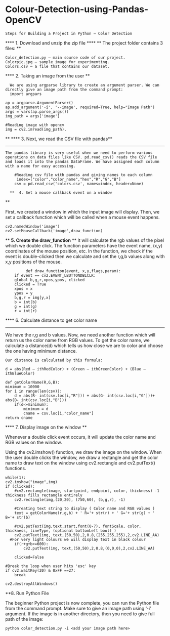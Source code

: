 # Colour-Detection-using-Pandas-OpenCV

    Steps for Building a Project in Python – Color Detection
****    1. Download and unzip the zip file
****    ** The project folder contains 3 files:
**
   
    Color_detection.py – main source code of our project.
    Colorpic.jpg – sample image for experimenting.
    Colors.csv – a file that contains our dataset.
    
****    2. Taking an image from the user
**
      
      We are using argparse library to create an argument parser. We can directly give an image path from the command prompt:
      import argpars

    ap = argparse.ArgumentParser()
    ap.add_argument('-i', '--image', required=True, help="Image Path")
    args = vars(ap.parse_args())
    img_path = args['image']
    
    #Reading image with opencv
    img = cv2.imread(img_path).
 **
**** 3. Next, we read the CSV file with pandas**
****
    The pandas library is very useful when we need to perform various operations on data files like CSV. pd.read_csv() reads the CSV file and loads it into the pandas DataFrame. We have assigned each column with a name for easy accessing.
    
        #Reading csv file with pandas and giving names to each column
         index=["color","color_name","hex","R","G","B"]
        csv = pd.read_csv('colors.csv', names=index, header=None)
        
      **  4. Set a mouse callback event on a window
**

First, we created a window in which the input image will display. Then, we set a callback function which will be called when a mouse event happens.

    cv2.namedWindow('image')
    cv2.setMouseCallback('image',draw_function)
    
**    **5. Create the draw_function**
**    It will calculate the rgb values of the pixel which we double click. The function parameters have the event name, (x,y) coordinates of the mouse position, etc. In the function, we check if the event is double-clicked then we calculate and set the r,g,b values along with x,y positions of the mouse.

             def draw_function(event, x,y,flags,param):
        if event == cv2.EVENT_LBUTTONDBLCLK:
        global b,g,r,xpos,ypos, clicked
        clicked = True
        xpos = x
        ypos = y
        b,g,r = img[y,x]
        b = int(b)
        g = int(g)
        r = int(r)
        
****        6. Calculate distance to get color name
****      

We have the r,g and b values. Now, we need another function which will return us the color name from RGB values. To get the color name, we calculate a distance(d) which tells us how close we are to color and choose the one having minimum distance.

    Our distance is calculated by this formula:

    d = abs(Red – ithRedColor) + (Green – ithGreenColor) + (Blue – ithBlueColor)

    def getColorName(R,G,B):
    minimum = 10000
    for i in range(len(csv)):
        d = abs(R- int(csv.loc[i,"R"])) + abs(G- int(csv.loc[i,"G"]))+ abs(B- int(csv.loc[i,"B"]))
        if(d<=minimum):
            minimum = d
            cname = csv.loc[i,"color_name"]
    return cname
    
    
****    7. Display image on the window
**

Whenever a double click event occurs, it will update the color name and RGB values on the window.

Using the cv2.imshow() function, we draw the image on the window. When the user double clicks the window, we draw a rectangle and get the color name to draw text on the window using cv2.rectangle and cv2.putText() functions.

    while(1):
    cv2.imshow("image",img)
    if (clicked):
        #cv2.rectangle(image, startpoint, endpoint, color, thickness) -1 thickness fills rectangle entirely
        cv2.rectangle(img,(20,20), (750,60), (b,g,r), -1)

        #Creating text string to display ( Color name and RGB values )
        text = getColorName(r,g,b) + ' R='+ str(r) + ' G='+ str(g) + ' B='+ str(b)

        #cv2.putText(img,text,start,font(0-7), fontScale, color, thickness, lineType, (optional bottomLeft bool) )
        cv2.putText(img, text,(50,50),2,0.8,(255,255,255),2,cv2.LINE_AA)
      #For very light colours we will display text in black colour
        if(r+g+b>=600):
            cv2.putText(img, text,(50,50),2,0.8,(0,0,0),2,cv2.LINE_AA)

        clicked=False

    #Break the loop when user hits 'esc' key 
    if cv2.waitKey(20) & 0xFF ==27:
        break

    cv2.destroyAllWindows()


**8. Run Python File

The beginner Python project is now complete, you can run the Python file from the command prompt. Make sure to give an image path using ‘-i’ argument. If the image is in another directory, then you need to give full path of the image:

    python color_detection.py -i <add your image path here>

        
        
